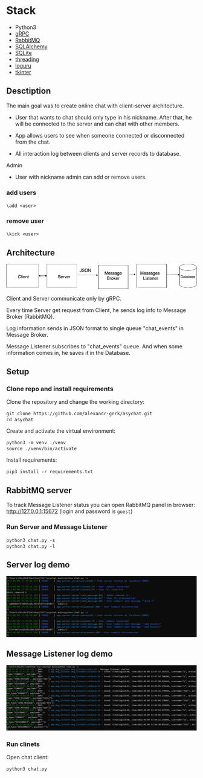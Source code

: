 # Stack

- Python3
- [gRPC](https://grpc.io/)
- [RabbitMQ](https://www.rabbitmq.com/)
- [SQLAlchemy](https://www.sqlalchemy.org/)
- [SQLite](https://www.sqlite.org/index.html)
- [threading](https://docs.python.org/3/library/threading.html)
- [loguru](https://github.com/Delgan/loguru)
- [tkinter](https://docs.python.org/3/library/tkinter.html)

## Desctiption
The main goal was to create online chat with client-server architecture.

- User that wants to chat should only type in his nickname. After that, he will be connected to the server and can chat with other members.

- App allows users to see when someone connected or disconnected from the chat.

- All interaction log between clients and server records to database.

Admin

- User with nickname admin can add or remove users.
### add users
	
	\add <user>

### remove user

	\kick <user>

## Architecture
![App architecture](./imgs/architecture.png)

Client and Server communicate only by gRPC. 

Every time Server get request from Client, he sends log info to Message Broker (RabbitMQ). 

Log information sends in JSON format to single queue "chat_events" in Message Broker.

Message Listener subscribes to "chat_events" queue. And when some information comes in, he saves it in the Database.

## Setup

### Clone repo and install requirements
Clone the repository and change the working directory:

    git clone https://github.com/alexandr-gnrk/asychat.git
    cd asychat
Create and activate the virtual environment:

    python3 -m venv ./venv
    source ./venv/bin/activate
Install requirements:

    pip3 install -r requirements.txt

## RabbitMQ server

To track Message Listener status you can open RabbitMQ panel in browser: http://127.0.0.1:15672 (login and password is ```guest```)

### Run Server and Message Listener

    python3 chat.py -s
    python3 chat.py -l

## Server log demo
![Server Log](./imgs/server.png)


## Message Listener log demo
![Message Listener](./imgs/messageListner.png)
	
### Run clinets

Open chat client:

    python3 chat.py
    
